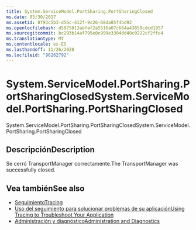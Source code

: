 ```yaml
---
title: System.ServiceModel.PortSharing.PortSharingClosed
ms.date: 03/30/2017
ms.assetid: 8f93c5b3-d56c-412f-9c26-68da85f4bd92
ms.openlocfilehash: d5975813abfaf2a5516a07c664a43850cdcd1957
ms.sourcegitcommit: bc293b14af795e0e999e3304dd40c0222cf2ffe4
ms.translationtype: MT
ms.contentlocale: es-ES
ms.lasthandoff: 11/26/2020
ms.locfileid: "96262792"
---
```

# <a name="systemservicemodelportsharingportsharingclosed"></a><span data-ttu-id="6abce-102">System.ServiceModel.PortSharing.PortSharingClosed</span><span class="sxs-lookup"><span data-stu-id="6abce-102">System.ServiceModel.PortSharing.PortSharingClosed</span></span>

<span data-ttu-id="6abce-103">System.ServiceModel.PortSharing.PortSharingClosed</span><span class="sxs-lookup"><span data-stu-id="6abce-103">System.ServiceModel.PortSharing.PortSharingClosed</span></span>  
  
## <a name="description"></a><span data-ttu-id="6abce-104">Descripción</span><span class="sxs-lookup"><span data-stu-id="6abce-104">Description</span></span>  

 <span data-ttu-id="6abce-105">Se cerró TransportManager correctamente.</span><span class="sxs-lookup"><span data-stu-id="6abce-105">The TransportManager was successfully closed.</span></span>  
  
## <a name="see-also"></a><span data-ttu-id="6abce-106">Vea también</span><span class="sxs-lookup"><span data-stu-id="6abce-106">See also</span></span>

- [<span data-ttu-id="6abce-107">Seguimiento</span><span class="sxs-lookup"><span data-stu-id="6abce-107">Tracing</span></span>](index.md)
- [<span data-ttu-id="6abce-108">Uso del seguimiento para solucionar problemas de su aplicación</span><span class="sxs-lookup"><span data-stu-id="6abce-108">Using Tracing to Troubleshoot Your Application</span></span>](using-tracing-to-troubleshoot-your-application.md)
- [<span data-ttu-id="6abce-109">Administración y diagnóstico</span><span class="sxs-lookup"><span data-stu-id="6abce-109">Administration and Diagnostics</span></span>](../index.md)
